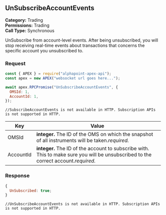 ## UnSubscribeAccountEvents

**Category:** Trading<br />
**Permissions:** Trading<br />
**Call Type:** Synchronous

UnSubscribe from account-level events. After being unsubscribed, you will stop receiving real-time events about transactions that concerns the specific account you unsubscribed to.

### Request

```javascript
const { APEX } = require("alphapoint-apex-api");
const apex = new APEX("websocket url goes here...");

await apex.RPCPromise("UnSubscribeAccountEvents", {
  OMSId: 1,
  AccountId: 1,
});
```

```http
//SubscribeAccountEvents is not available in HTTP. Subscription APIs is not supported in HTTP.
```

| Key       | Value                                                                                                                               |
| --------- | ----------------------------------------------------------------------------------------------------------------------------------- |
| OMSId     | **integer.** The ID of the OMS on which the snapshot of all instruments will be taken._required._                                   |
| AccountId | **integer.** The ID of the account to subscribe with. This to make sure you will be unsubscribed to the correct account._required._ |

### Response

```javascript
{
  UnSubscribed: true;
}
```

```http
//UnSubscribeAccountEvents is not available in HTTP. Subscription APIs is not supported in HTTP.
```
